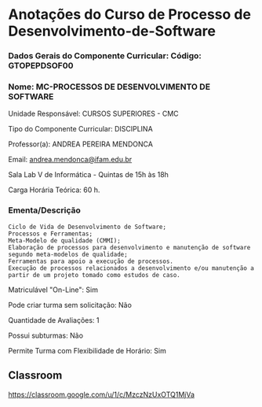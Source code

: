 # Anotações do Curso de Processo de Desenvolvimento-de-Software

### Dados Gerais do Componente Curricular: Código:	GTOPEPDSOF00

### Nome:	MC-PROCESSOS DE DESENVOLVIMENTO DE SOFTWARE
Unidade Responsável:	CURSOS SUPERIORES - CMC

Tipo do Componente Curricular:	DISCIPLINA

Professor(a): ANDREA PEREIRA MENDONCA

Email: andrea.mendonca@ifam.edu.br

Sala Lab V de Informática - Quintas de 15h às 18h

Carga Horária Teórica:	60 h.

### Ementa/Descrição
```
Ciclo de Vida de Desenvolvimento de Software;
Processos e Ferramentas;
Meta-Modelo de qualidade (CMMI);
Elaboração de processos para desenvolvimento e manutenção de software segundo meta-modelos de qualidade;
Ferramentas para apoio a execução de processos. 
Execução de processos relacionados a desenvolvimento e/ou manutenção a partir de um projeto tomado como estudos de caso.
```
Matriculável "On-Line":	Sim

Pode criar turma sem solicitação:	Não

Quantidade de Avaliações:	1

Possui subturmas:	Não

Permite Turma com Flexibilidade de Horário:	Sim

## Classroom

https://classroom.google.com/u/1/c/MzczNzUxOTQ1MjVa





